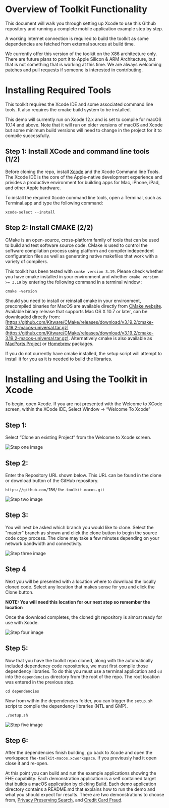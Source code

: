 # Overview of Toolkit Functionality


This document will walk you through setting up Xcode to use this Github repository and running
a complete mobile application example step by step.

A working Internet connection is required to build the toolkit as some dependencies are fetched from external sources at build time.

We currently offer this version of the toolkit on the X86 architecture only.  There are future plans to port it to Apple Silicon & ARM Architecture, but that is not something that is working at this time.  We are always welcoming patches and pull requests if someone is interested in contributing.  






# Installing Required Tools 

This toolkit requires the Xcode IDE and some associated command line tools. It also requires the cmake build system to be installed. 

This demo will currently run on Xcode 12.x and is set to compile for macOS 10.14 and above. Note that it will run on older versions of macOS and Xcode but some minimum build versions will need to change in the project for it to compile successfully.






## Step 1: Install XCode and command line tools (1/2)


Before cloning the repo, install [Xcode](https://developer.apple.com/xcode/) and the Xcode Command line Tools.  The Xcode IDE is the core of the Apple-native development experience and privides a productive environment for building apps for Mac, iPhone, iPad, and other Apple hardware.

To install the required Xcode command line tools, open a Terminal, such as Terminal.app and type the following command: 

```
xcode-select --install
```




## Step 2: Install CMAKE (2/2)

CMake is an open-source, cross-platform family of tools that can be used to build and test software source code. CMake is used to control the software compilation process using platform and compiler independent configuration files as well as generating native makefiles that work with a variety of compilers.

This toolkit has been tested with `cmake version 3.19`. Please check whether you have cmake installed in your environment and whether `cmake version >= 3.19` by entering the following command in a terminal window :

```
cmake -version
```

Should you need to install or reinstall cmake in your environment, precompiled binaries for MacOS are available directly from  [CMake website](https://cmake.org/download/). Available binary release that supports Mac OS X 10.7 or later, can be downloaded directly from: [https://github.com/Kitware/CMake/releases/download/v3.19.2/cmake-3.19.2-macos-universal.tar.gz](https://github.com/Kitware/CMake/releases/download/v3.19.2/cmake-3.19.2-macos-universal.tar.gz).  Alternatively cmake is also available as [MacPorts Project](https://www.macports.org/) or [Homebrew](https://brew.sh/) packages. 

If you do not currently have cmake installed, the setup script will attempt to install it for you as it is needed to build the libraries.




# Installing and Using the Toolkit in Xcode


To begin, open Xcode. If you are not presented with the Welcome to XCode screen, within the XCode IDE, Select Window -> “Welcome To Xcode” 



## Step 1: 
Select “Clone an existing Project” from the Welcome to Xcode screen. 
 
![Step one image](/Documentation/Images/Step%201.png?raw=true "Cloning and existing Project from the Welcome to Xcode screen")



## Step 2: 
Enter the Repository URL shown below. This URL can be found in the clone or download button of the GitHub repository. 

```
https://github.com/IBM/fhe-toolkit-macos.git
```

![Step two image](/Documentation/Images/Step%202.png?raw=true "Enter the repository URL")



## Step 3: 
You will next be asked which branch you would like to clone. Select the "master" branch as shown and click the clone button to begin the source code copy process. The clone may take a few minutes depending on your network bandwidth and connectivity. 

![Step three image](/Documentation/Images/Step%203.png?raw=true "Selecting the master branch")



## Step 4

Next you will be presented with a location where to download the locally cloned code. 
Select any location that makes sense for you and click the Clone button. 

**NOTE: You will need this location for our next step so remember the location**

Once the download completes, the cloned git repository is almost ready for use with Xcode. 

![Step four image](/Documentation/Images/Step%204.png?raw=true "Selecting a download location")


## Step 5: 
Now that you have the toolkit repo cloned, along with the automatically included dependency code repositories, we must first compile those dependency libraries. To do this you must use a terminal application and `cd` into the `dependencies` directory from the root of the repo. The root location was entered in the previous step. 


```
cd dependencies
```

Now from within the dependencies folder, you can trigger the `setup.sh` script to compile the dependency libraries (NTL and GMP). 

``` 
./setup.sh
```     
 

![Step five image](/Documentation/Images/Step%205.png?raw=true "Building Dependencies")


## Step 6:
After the dependencies finish building, go back to Xcode and open the workspace `fhe-toolkit-macos.xcworkspace`.  If you previously had it open close it and re-open.

At this point you can build and run the example applications showing the FHE capability. Each demonstration application is a self contained target that builds a macOS application by clicking Build. 
Each demo application directory contains a README.md that explains how to run the demo and what you should expect for results.  There are two demonstrations to choose from, [Privacy Preserving Search](/Privacy%20Preserving%20Search/README.md), and [Credit Card Fraud](/Credit%20Card%20Fraud/README.md). 
